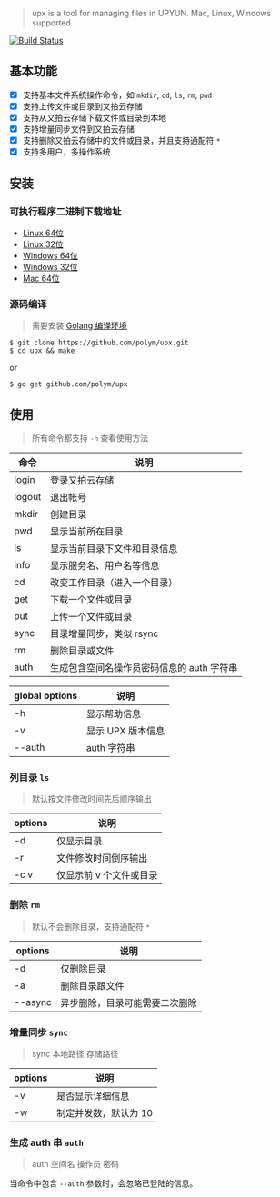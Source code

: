 > upx is a tool for managing files in UPYUN. Mac, Linux, Windows supported

[![Build Status](https://travis-ci.org/polym/upx.svg?branch=master)](https://travis-ci.org/polym/upx)

## 基本功能

- [x] 支持基本文件系统操作命令，如 `mkdir`, `cd`, `ls`, `rm`, `pwd`
- [x] 支持上传文件或目录到又拍云存储
- [x] 支持从又拍云存储下载文件或目录到本地
- [x] 支持增量同步文件到又拍云存储
- [x] 支持删除又拍云存储中的文件或目录，并且支持通配符 `*`
- [x] 支持多用户，多操作系统

## 安装

### 可执行程序二进制下载地址

- [Linux 64位](http://collection.b0.upaiyun.com/softwares/upx/upx-linux-amd64-v0.1.4)
- [Linux 32位](http://collection.b0.upaiyun.com/softwares/upx/upx-linux-i386-v0.1.4)
- [Windows 64位](http://collection.b0.upaiyun.com/softwares/upx/upx-windows-amd64-v0.1.4.exe)
- [Windows 32位](http://collection.b0.upaiyun.com/softwares/upx/upx-windows-i386-v0.1.4.exe)
- [Mac 64位](http://collection.b0.upaiyun.com/softwares/upx/upx-darwin-amd64-v0.1.4)

### 源码编译

> 需要安装 [Golang 编译环境](https://golang.org/dl/)

```
$ git clone https://github.com/polym/upx.git
$ cd upx && make
```
or

```
$ go get github.com/polym/upx
```

## 使用

> 所有命令都支持 `-h` 查看使用方法

|  命令  | 说明 |
| ------ | ---- |
| login  | 登录又拍云存储 |
| logout | 退出帐号 |
| mkdir  | 创建目录 |
| pwd    | 显示当前所在目录 |
| ls     | 显示当前目录下文件和目录信息 |
| info   | 显示服务名、用户名等信息 |
| cd     | 改变工作目录（进入一个目录）|
| get    | 下载一个文件或目录 |
| put    | 上传一个文件或目录 |
| sync   | 目录增量同步，类似 rsync |
| rm     | 删除目录或文件 |
| auth   | 生成包含空间名操作员密码信息的 auth 字符串 |


| global options | 说明 |
| -------------- | ---- |
| -h             | 显示帮助信息 |
| -v             | 显示 UPX 版本信息 |
| --auth         | auth 字符串 |


### 列目录 `ls`

> 默认按文件修改时间先后顺序输出

| options | 说明 |
| ------- | ---- |
| -d      | 仅显示目录 |
| -r      | 文件修改时间倒序输出 |
| -c v    | 仅显示前 v 个文件或目录  |

### 删除 `rm`

> 默认不会删除目录，支持通配符 `*`

| options | 说明 |
| ------- | ---- |
| -d      | 仅删除目录 |
| -a      | 删除目录跟文件 |
| --async | 异步删除，目录可能需要二次删除 |

### 增量同步 `sync`

> sync 本地路径 存储路径

| options | 说明 |
| ------- | ---- |
| -v      | 是否显示详细信息 |
| -w      | 制定并发数，默认为 10 |

### 生成 auth 串 `auth`

> auth 空间名 操作员 密码

当命令中包含 `--auth` 参数时，会忽略已登陆的信息。

